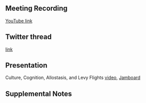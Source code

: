 ## Meeting Recording

[YouTube link](---)

## Twitter thread

[link](---)

## Presentation

Culture, Cognition, Allostasis, and Levy Flights [video](https://youtu.be/Q35snPmBvkQ?t=3587), [Jamboard](https://jamboard.google.com/d/1IaT5lznM_RFTJL3m7HDZW_GY28Rkt5J01OvaiWpUMlY/viewer)

## Supplemental Notes
